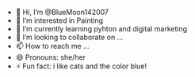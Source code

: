 - 👋 Hi, I’m @BlueMoon142007
- 👀 I’m interested in Painting
- 🌱 I’m currently learning pyhton and digital marketing
- 💞️ I’m looking to collaborate on ...
- 📫 How to reach me ...
- 😄 Pronouns: she/her
- ⚡ Fun fact: i like cats and the color blue!

<!---
BlueMoon142007/BlueMoon142007 is a ✨ special ✨ repository because its `README.md` (this file) appears on your GitHub profile.
You can click the Preview link to take a look at your changes.
--->
